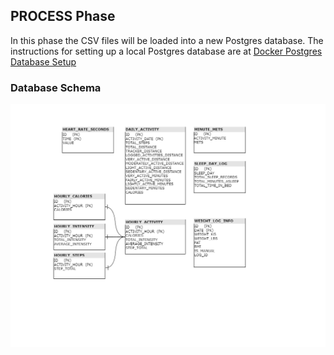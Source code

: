 ## PROCESS Phase

In this phase the CSV files will be loaded into a new Postgres database.  The instructions for setting up a local Postgres database are at <a href="Docker%20PostgreSQL%20Database%20Setup.md" target="_blank">Docker Postgres Database Setup</a>

### Database Schema

![](resources/Fitness%20Tracker%20Database.drawio.png)

